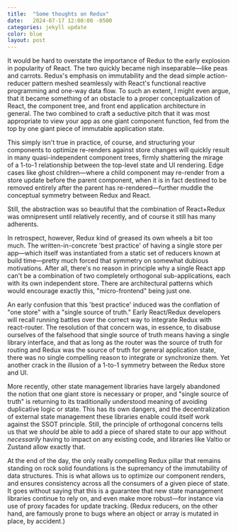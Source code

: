 ```yaml
---
title:  "Some thoughts on Redux"
date:   2024-07-17 12:00:00 -0500
categories: jekyll update
color: blue
layout: post
---
```


It would be hard to overstate the importance of Redux to the early explosion in popularity of React. The two quickly became nigh inseparable—like peas and carrots. Redux's emphasis on immutability and the dead simple action-reducer pattern meshed seamlessly with React's functional reactive programming and one-way data flow. To such an extent, I might even argue, that it became something of an obstacle to a proper conceptualization of React, the component tree, and front end application architecture in general. The two combined to craft a seductive pitch that it was most appropriate to view your app as one giant component function, fed from the top by one giant piece of immutable application state.

This simply isn't true in practice, of course, and structuring your components to optimize re-renders against store changes will quickly result in many quasi-independent component trees, firmly shattering the mirage of a 1-to-1 relationship between the top-level state and UI rendering. Edge cases like ghost children—where a child component may re-render from a store update before the parent component, when it is in fact destined to be removed entirely after the parent has re-rendered—further muddle the conceptual symmetry between Redux and React.

Still, the abstraction was so beautiful that the combination of React+Redux was omnipresent until relatively recently, and of course it still has many adherents.

In retrospect, however, Redux kind of greased its own wheels a bit too much. The written-in-concrete 'best practice' of having a single store per app—which itself was instantiated from a static set of reducers known at build time—pretty much forced that symmetry on somewhat dubious motivations. After all, there's no reason in principle why a single React app can't be a combination of two completely orthogonal sub-applications, each with its own independent store. There are architectural patterns which would encourage exactly this, "micro-frontend" being just one.

An early confusion that this 'best practice' induced was the conflation of "one store" with a "single source of truth." Early React/Redux developers will recall running battles over the correct way to integrate Redux with react-router. The resolution of that concern was, in essence, to disabuse ourselves of the falsehood that single source of truth means having a single library interface, and that as long as the router was the source of truth for routing and Redux was the source of truth for general application state, there was no single compelling reason to integrate or synchronize them. Yet another crack in the illusion of a 1-to-1 symmetry between the Redux store and UI.

More recently, other state management libraries have largely abandoned the notion that one giant store is necessary or proper, and "single source of truth" is returning to its traditionally understood meaning of avoiding duplicative logic or state. This has its own dangers, and the decentralization of external state management these libraries enable could itself work against the SSOT principle. Still, the principle of orthogonal concerns tells us that we _should_ be able to add a piece of shared state to our app without _necessarily_ having to impact on any existing code, and libraries like Valtio or Zustand allow exactly that.

At the end of the day, the only really compelling Redux pillar that remains standing on rock solid foundations is the supremancy of the immutability of data structures. This is what allows us to optimize our component renders, and ensures consistency across all the consumers of a given piece of state. It goes without saying that this is a guarantee that new state management libraries continue to rely on, and even make more robust—for instance via use of proxy facades for update tracking. (Redux reducers, on the other hand, are famously prone to bugs where an object or array is mutated in place, by accident.)